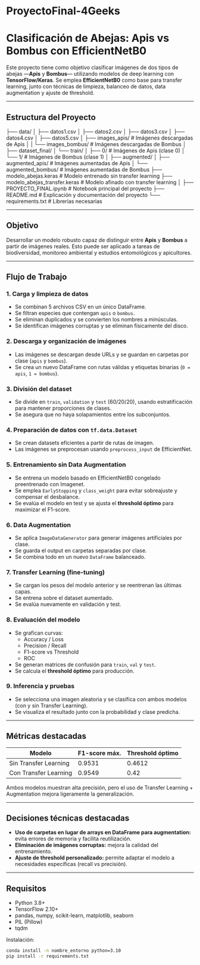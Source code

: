 # ProyectoFinal-4Geeks
# Clasificación de Abejas: Apis vs Bombus con EfficientNetB0

Este proyecto tiene como objetivo clasificar imágenes de dos tipos de abejas —**Apis** y **Bombus**— utilizando modelos de deep learning con **TensorFlow/Keras**. Se emplea **EfficientNetB0** como base para transfer learning, junto con técnicas de limpieza, balanceo de datos, data augmentation y ajuste de threshold.

---

## Estructura del Proyecto
├── data/
│ ├── datos1.csv
│ ├── datos2.csv
│ ├── datos3.csv
│ ├── datos4.csv
│ ├── datos5.csv
│ ├── images_apis/ # Imágenes descargadas de Apis │ 
| └── images_bombus/ # Imágenes descargadas de Bombus │ 
├── dataset_final/
│ └── train/
│   ├── 0/ # Imágenes de Apis (clase 0) 
│   └── 1/ # Imágenes de Bombus (clase 1) │ 
├── augmented/
│   ├── augmented_apis/ # Imágenes aumentadas de Apis 
│   └── augmented_bombus/ # Imágenes aumentadas de Bombus 
├── modelo_abejas.keras # Modelo entrenado sin transfer learning 
├── modelo_abejas_transfer.keras # Modelo afinado con transfer learning │ 
├── PROYECTO_FINAL.ipynb # Notebook principal del proyecto 
├── README.md # Explicación y documentación del proyecto 
└── requirements.txt # Librerías necesarias

---

## Objetivo

Desarrollar un modelo robusto capaz de distinguir entre **Apis** y **Bombus** a partir de imágenes reales. Esto puede ser aplicado a tareas de biodiversidad, monitoreo ambiental y estudios entomológicos y apicultores.

---

## Flujo de Trabajo

### 1. Carga y limpieza de datos
- Se combinan 5 archivos CSV en un único DataFrame.
- Se filtran especies que contengan `apis` o `bombus`.
- Se eliminan duplicados y se convierten los nombres a minúsculas.
- Se identifican imágenes corruptas y se eliminan físicamente del disco.

### 2. Descarga y organización de imágenes
- Las imágenes se descargan desde URLs y se guardan en carpetas por clase (`apis` y `bombus`).
- Se crea un nuevo DataFrame con rutas válidas y etiquetas binarias (`0 = apis`, `1 = bombus`).

### 3. División del dataset
- Se divide en `train`, `validation` y `test` (60/20/20), usando estratificación para mantener proporciones de clases.
- Se asegura que no haya solapamientos entre los subconjuntos.

### 4. Preparación de datos con `tf.data.Dataset`
- Se crean datasets eficientes a partir de rutas de imagen.
- Las imágenes se preprocesan usando `preprocess_input` de EfficientNet.

### 5. Entrenamiento sin Data Augmentation
- Se entrena un modelo basado en EfficientNetB0 congelado preentrenado con Imagenet.
- Se emplea `EarlyStopping` y `class_weight` para evitar sobreajuste y compensar el desbalance.
- Se evalúa el modelo en test y se ajusta el **threshold óptimo** para maximizar el F1-score.

### 6. Data Augmentation
- Se aplica `ImageDataGenerator` para generar imágenes artificiales por clase.
- Se guarda el output en carpetas separadas por clase.
- Se combina todo en un nuevo `DataFrame` balanceado.

### 7. Transfer Learning (fine-tuning)
- Se cargan los pesos del modelo anterior y se reentrenan las últimas capas.
- Se entrena sobre el dataset aumentado.
- Se evalúa nuevamente en validación y test.

### 8. Evaluación del modelo
- Se grafican curvas:
  - Accuracy / Loss
  - Precision / Recall
  - F1-score vs Threshold
  - ROC
- Se generan matrices de confusión para `train`, `val` y `test`.
- Se calcula el **threshold óptimo** para producción.

### 9. Inferencia y pruebas
- Se selecciona una imagen aleatoria y se clasifica con ambos modelos (con y sin Transfer Learning).
- Se visualiza el resultado junto con la probabilidad y clase predicha.

---

## Métricas destacadas

| Modelo                | F1-score máx. | Threshold óptimo  |
|---------------------- |---------------|------------------ |
| Sin Transfer Learning | 0.9531        | 0.4612            |
| Con Transfer Learning | 0.9549        | 0.42              |

Ambos modelos muestran alta precisión, pero el uso de Transfer Learning + Augmentation mejora ligeramente la generalización.

---

## Decisiones técnicas destacadas

- **Uso de carpetas en lugar de arrays en DataFrame para augmentation:** evita errores de memoria y facilita reutilización.
- **Eliminación de imágenes corruptas:** mejora la calidad del entrenamiento.
- **Ajuste de threshold personalizado:** permite adaptar el modelo a necesidades específicas (recall vs precisión).

---

## Requisitos

- Python 3.8+
- TensorFlow 2.10+
- pandas, numpy, scikit-learn, matplotlib, seaborn
- PIL (Pillow)
- tqdm

Instalación:

```bash
conda install -n nombre_entorno python=3.10
pip install -r requirements.txt
